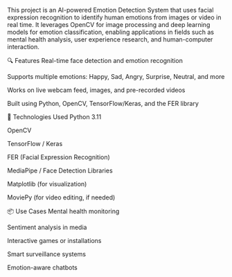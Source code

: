 This project is an AI-powered Emotion Detection System that uses facial expression recognition to identify human emotions from images or video in real time. It leverages OpenCV for image processing and deep learning models for emotion classification, enabling applications in fields such as mental health analysis, user experience research, and human-computer interaction.

🔍 Features
Real-time face detection and emotion recognition

Supports multiple emotions: Happy, Sad, Angry, Surprise, Neutral, and more

Works on live webcam feed, images, and pre-recorded videos

Built using Python, OpenCV, TensorFlow/Keras, and the FER library

🧠 Technologies Used
Python 3.11

OpenCV

TensorFlow / Keras

FER (Facial Expression Recognition)

MediaPipe / Face Detection Libraries

Matplotlib (for visualization)

MoviePy (for video editing, if needed)

📦 Use Cases
Mental health monitoring

Sentiment analysis in media

Interactive games or installations

Smart surveillance systems

Emotion-aware chatbots
